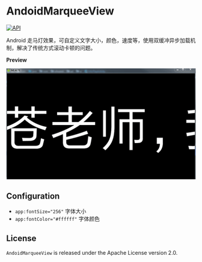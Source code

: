 # AndoidMarqueeView

[![API](https://img.shields.io/badge/API-21%2B-brightgreen.svg?style=flat)](https://android-arsenal.com/api?level=21)

Android 走马灯效果，可自定义文字大小，颜色，速度等，使用双缓冲异步加载机制，解决了传统方式滚动卡顿的问题。

**Preview**

![preview](image/1.gif)


Configuration
----
* `app:fontSize="256"` 字体大小
* `app:fontColor="#ffffff"` 字体颜色

## License

`AndoidMarqueeView` is released under the Apache License version 2.0.